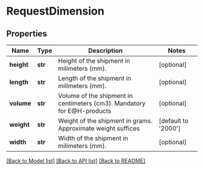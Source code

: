 # RequestDimension

## Properties
Name | Type | Description | Notes
------------ | ------------- | ------------- | -------------
**height** | **str** | Height of the shipment in milimeters (mm). | [optional] 
**length** | **str** | Length of the shipment in milimeters (mm).  | [optional] 
**volume** | **str** | Volume of the shipment in centimeters (cm3). Mandatory for E@H-products | [optional] 
**weight** | **str** | Weight of the shipment in grams. Approximate weight suffices | [default to '2000']
**width** | **str** | Width of the shipment in milimeters (mm).  | [optional] 

[[Back to Model list]](../README.md#documentation-for-models) [[Back to API list]](../README.md#documentation-for-api-endpoints) [[Back to README]](../README.md)

